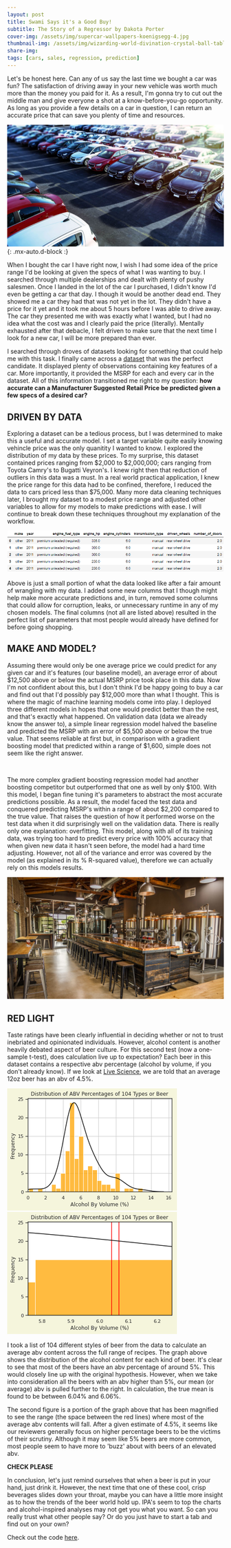 ```yaml
---
layout: post
title: Swami Says it's a Good Buy!
subtitle: The Story of a Regressor by Dakota Porter
cover-img: /assets/img/supercar-wallpapers-koenigsegg-4.jpg
thumbnail-img: /assets/img/wizarding-world-divination-crystal-ball-table-lamp-c.jpg
share-img: 
tags: [cars, sales, regression, prediction]
---
```


Let's be honest here. Can any of us say the last time we bought a car was fun? The satisfaction of driving away in your new vehicle was worth much more than the money you paid for it. As a result, I'm gonna try to cut out the middle man and give everyone a shot at a know-before-you-go opportunity. As long as you provide a few details on a car in question, I can return an accurate price that can save you plenty of time and resources. 

![Sales](/assets/img/sales.jpg){: .mx-auto.d-block :}

When I bought the car I have right now, I wish I had some idea of the price range I'd be looking at given the specs of what I was wanting to buy. I searched through multiple dealerships and dealt with plenty of pushy salesmen. Once I landed in the lot of the car I purchased, I didn't know I'd even be getting a car that day. I though it would be another dead end. They showed me a car they had that was not yet in the lot. They didn't have a price for it yet and it took me about 5 hours before I was able to drive away. The car they presented me with was exactly what I wanted, but I had no idea what the cost was and I clearly paid the price (literally). Mentally exhausted after that debacle, I felt driven to make sure that the next time I look for a new car, I will be more prepared than ever.

I searched through droves of datasets looking for something that could help me with this task. I finally came across a [dataset](https://www.kaggle.com/CooperUnion/cardataset) that was the perfect candidate. It displayed plenty of observations containing key features of a car. More importantly, it provided the MSRP for each and every car in the dataset. All of this information transitioned me right to my question: **how accurate can a Manufacturer Suggested Retail Price be predicted given a few specs of a desired car?**

## DRIVEN BY DATA

Exploring a dataset can be a tedious process, but I was determined to make this a useful and accurate model. I set a target variable quite easily knowing vehincle price was the only quanitity I wanted to know. I explored the distribution of my data by these prices. To my surprise, this dataset contained prices ranging from $2,000 to $2,000,000; cars ranging from Toyota Camry's to Bugatti Veyron's. I knew right then that reduction of outliers in this data was a must. In a real world practical application, I knew the price range for this data had to be confined, therefore, I reduced the data to cars priced less than $75,000. Many more data cleaning techniques later, I brought my dataset to a modest price range and adjusted other variables to allow for my models to make predictions with ease. I will continue to break down these techniques throughout my explanation of the workflow.

![Data Head](/assets/img/df_head.PNG)

Above is just a small portion of what the data looked like after a fair amount of wrangling with my data. I added some new columns that I though might help make more accurate predictions and, in turn, removed some columns that could allow for corruption, leaks, or unnecessary runtime in any of my chosen models. The final columns (not all are listed above) resulted in the perfect list of parameters that most people would already have defined for before going shopping.

## MAKE AND MODEL?

Assuming there would only be one average price we could predict for any given car and it's features (our baseline model), an average error of about $12,500 above or below the actual MSRP price took place in this data. Now I'm not confident about this, but I don't think I'd be happy going to buy a car and find out that I'd possibly pay $12,000 more than what I thought. This is where the magic of machine learning models come into play. I deployed three different models in hopes that one would predict better than the rest, and that's exactly what happened. On validation data (data we already know the answer to), a simple linear regression model halved the baseline and predicted the MSRP with an error of $5,500 above or below the true value. That seems reliable at first but, in comparison with a gradient boosting model that predicted within a range of $1,600, simple does not seem like the right answer.

![]()

The more complex gradient boosting regression model had another boosting competitor but outperformed that one as well by only $100. With this model, I began fine tuning it's parameters to abstract the most accurate predictions possible. As a result, the model faced the test data and conquered predicting MSRP's within a range of about $2,200 compared to the true value. That raises the question of how it performed worse on the test data when it did surprisingly well on the validation data. There is really only one explanation: overfitting. This model, along with all of its training data, was trying too hard to predict every price with 100% accuracy that when given new data it hasn't seen before, the model had a hard time adjusting. However, not all of the variance and error was covered by the model (as explained in its % R-squared value), therefore we can actually rely on this models results.

![Brewery](/assets/img/brewery.jpeg)

## RED LIGHT

Taste ratings have been clearly influential in deciding whether or not to trust inebriated and opinionated individuals. However, alcohol content is another heavily debated aspect of beer culture. For this second test (now a one-sample t-test), does calculation live up to expectation? Each beer in this dataset contains a respective abv percentage (alcohol by volume, if you don't already know). If we look at [Live Science](https://www.livescience.com/32735-how-much-alcohol-is-in-my-drink.html#:~:text=On%20average,%20the%20ABV%20for,how%20each%20beverage%20is%20made.), we are told that an average 12oz beer has an abv of 4.5%.

![ABV graph](/assets/img/abv.png)             ![ABV zoom](/assets/img/abv_zoom.png) 

I took a list of 104 different styles of beer from the data to calculate an average abv content across the full range of recipes. The graph above shows the distribution of the alcohol content for each kind of beer. It's clear to see that most of the beers have an abv percentage of around 5%. This would closely line up with the original hypothesis. However, when we take into consideration all the beers with an abv higher than 5%, our mean (or average) abv is pulled further to the right. In calculation, the true mean is found to be between 6.04% and 6.06%.

The second figure is a portion of the graph above that has been magnified to see the range (the space between the red lines) where most of the average abv contents will fall. After a given estimate of 4.5%, it seems like our reviewers generally focus on higher percentage beers to be the victims of their scrutiny. Although it may seem like 5% beers are more common, most people seem to have more to 'buzz' about with beers of an elevated abv.

**CHECK PLEASE**

In conclusion, let's just remind ourselves that when a beer is put in your hand, just drink it. However, the next time that one of these cool, crisp beverages slides down your throat, maybe you can have a little more insight as to how the trends of the beer world hold up. IPA's seem to top the charts and alcohol-inspired analyses may not get you what you want. So can you really trust what other people say? Or do you just have to start a tab and find out on your own?

Check out the code [here](https://github.com/dakotagporter/Portfolio/blob/main/Beer_Portfolio.ipynb).

